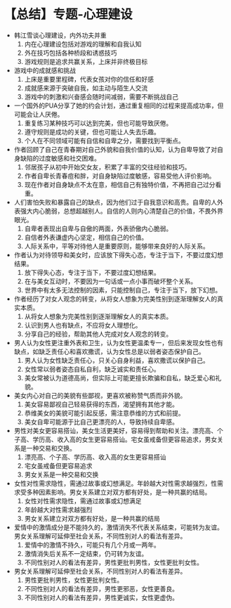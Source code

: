 # 【总结】专题-心理建设

-   韩江雪谈心理建设，内外功夫并重
    1.  内在心理建设包括对游戏的理解和自我认知
    2.  外在技巧包括各种桥段和诱惑技巧
    3.  游戏规则是追求共赢关系，上床并非终极目标
-   游戏中的成就感和挑战
    1.  上床是重要里程碑，代表女孩对你的信任和好感
    2.  成就感来源于突破自我，如主动与陌生人交流
    3.  游戏中的刺激和兴奋感会随时间减弱，需要不断挑战自己
-   一个国外的PUA分享了她的约会计划，通过重复相同的过程来提高成功率，但可能会让人厌倦。
    1.  重复练习某种技巧可以达到完美，但也可能导致厌倦。
    2.  遵守规则是成功的关键，但也可能让人失去乐趣。
    3.  个人在不同领域可能有自信和自卑之分，需要找到平衡点。
-   作者回顾了自己在青春期对自己外貌和自我价值的认知，认为自卑导致了对自身缺陷的过度敏感和社交困难。
    1.  邻居孩子从初中开始交女友，积累了丰富的交往经验和技巧。
    2.  作者自卑长青春痘和胖，对自身缺陷过度敏感，容易受他人评价影响。
    3.  现在作者对自身缺点不太在意，相信自己有独特价值，不再把自己过分看重。
-   人们害怕失败和暴露自己的缺点，因为他们过于自我意识和高贵。自卑的人外表强大内心脆弱，总想超越别人。自信的人则内心清楚自己的价值，不畏外界眼光。
    1.  自卑者表现出自卑与自傲的两面，外表骄傲内心脆弱。
    2.  自信者外表谦虚内心坚定，相信自己的价值。
    3.  人际关系中，平等对待他人是重要原则，能够带来良好的人际关系。
-   作者认为对待领导和美女时，应该放下得失心态，专注于当下，不要过度幻想结果。
    1.  放下得失心态，专注于当下，不要过度幻想结果。
    2.  在与美女互动时，不要因为一句话或一点小事而破坏整个关系。
    3.  世界中有太多无法控制的因素，只能控制自己，专注于当下，放下幻想。
-   作者经历了对女人观念的转变，从将女人想象为完美性别到逐渐理解女人的真实本质。
    1.  从将女人想象为完美性别到逐渐理解女人的真实本质。
    2.  认识到男人也有缺点，不应将女人理想化。
    3.  分享自己的经验，帮助其他人完成对女人观念的转变。
-   男人认为女性更注重外表和卫生，认为女性更温柔专一，但后来发现女性也有缺点，如缺乏责任心和喜欢撒谎，认为女性总是以弱者姿态保护自己。
    1.  男人认为女性缺乏责任心，只关心自身利益，喜欢撒谎以保护自己。
    2.  女性常以弱者姿态自私自利，缺乏诚实和责任心。
    3.  美女常被认为道德高尚，但实际上可能更擅长欺骗和自私，缺乏爱心和礼貌。
-   美女内心对自己的美貌有些鄙视，更喜欢被称赞气质而非外貌。
    1.  美女容易鄙视自己轻易获得的东西，渴望拥有其他才能。
    2.  恭维美女的美貌可能引起反感，需注意恭维的方式和前提。
    3.  美女自卑可能源于比自己更漂亮的人，导致持续自卑感。
-   男性对美女更容易搭讪，美女生活更美好，容易得到帮助和关注。漂亮高、个子高、学历高、收入高的女生更容易搭讪。宅女虽戒备但更容易追求，男女关系是一种交易和交换。
    1.  漂亮高、个子高、学历高、收入高的女生更容易搭讪
    2.  宅女虽戒备但更容易追求
    3.  男女关系是一种交易和交换
-   女性对性需求隐性，需通过故事或幻想满足。年龄越大对性需求越强烈，性需求受多种因素影响。男女关系建立对双方都有好处，是一种共赢的结局。
    1.  女性对性需求隐性，需通过故事或幻想满足
    2.  年龄越大对性需求越强烈
    3.  男女关系建立对双方都有好处，是一种共赢的结局
-   爱情中的激情成分是不能持久的，激情消失不代表关系结束，可能转为友谊。男女关系理解可延伸至社会关系，不同性别对人的看法有差异。
    1.  爱情中的激情不持久，可能只有几个月或一两年。
    2.  激情消失后关系不一定结束，仍可转为友谊。
    3.  不同性别对人的看法有差异，男性更批判男性，女性更批判女性。
-   男女关系理解可延伸至社会关系，不同性别对人的看法有差异。
    1.  男性更批判男性，女性更批判女性。
    2.  不同性别对人的看法有差异，男性更邪恶，女性更善良。
    3.  不同性别对人的看法有差异，男性更诚实，女性更虚伪。